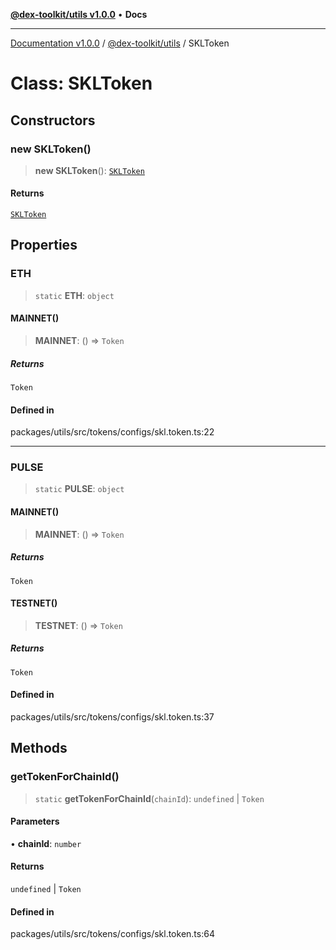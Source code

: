 [**@dex-toolkit/utils v1.0.0**](../README.md) • **Docs**

***

[Documentation v1.0.0](../../../packages.md) / [@dex-toolkit/utils](../README.md) / SKLToken

# Class: SKLToken

## Constructors

### new SKLToken()

> **new SKLToken**(): [`SKLToken`](SKLToken.md)

#### Returns

[`SKLToken`](SKLToken.md)

## Properties

### ETH

> `static` **ETH**: `object`

#### MAINNET()

> **MAINNET**: () => `Token`

##### Returns

`Token`

#### Defined in

packages/utils/src/tokens/configs/skl.token.ts:22

***

### PULSE

> `static` **PULSE**: `object`

#### MAINNET()

> **MAINNET**: () => `Token`

##### Returns

`Token`

#### TESTNET()

> **TESTNET**: () => `Token`

##### Returns

`Token`

#### Defined in

packages/utils/src/tokens/configs/skl.token.ts:37

## Methods

### getTokenForChainId()

> `static` **getTokenForChainId**(`chainId`): `undefined` \| `Token`

#### Parameters

• **chainId**: `number`

#### Returns

`undefined` \| `Token`

#### Defined in

packages/utils/src/tokens/configs/skl.token.ts:64
